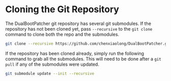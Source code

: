 # Cloning the Git Repository

The DualBootPatcher git repository has several git submodules. If the repository has not been cloned yet, pass `--recursive` to the `git clone` command to clone both the repo and the submodules.

```sh
git clone --recursive https://github.com/chenxiaolong/DualBootPatcher.git
```

If the repository has been cloned already, simply run the following command to grab all the submodules. This will need to be done after a `git pull` if any of the submodules were updated.

```sh
git submodule update --init --recursive
```
